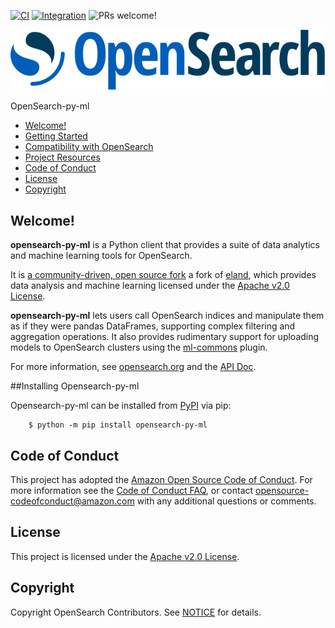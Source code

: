 
[![CI](https://github.com/opensearch-project/opensearch-py-ml/actions/workflows/ci.yml/badge.svg)](https://github.com/opensearch-project/opensearch-py-ml/actions/workflows/ci.yml)
[![Integration](https://github.com/opensearch-project/opensearch-py-ml/actions/workflows/integration.yml/badge.svg)](https://github.com/opensearch-project/opensearch-py-ml/actions/workflows/integration.yml)
![PRs welcome!](https://img.shields.io/badge/PRs-welcome!-success)

![OpenSearch logo](https://github.com/opensearch-project/opensearch-py/raw/main/OpenSearch.svg)

OpenSearch-py-ml

- [Welcome!](https://github.com/opensearch-project/opensearch-py-ml#welcome)
- [Getting Started](https://github.com/opensearch-project/opensearch-py-ml#getting-started)
- [Compatibility with OpenSearch](https://github.com/opensearch-project/opensearch-py-ml#compatibility-with-opensearch)
- [Project Resources](https://github.com/opensearch-project/opensearch-py-ml#project-resources)
- [Code of Conduct](https://github.com/opensearch-project/opensearch-py-ml#code-of-conduct)
- [License](https://github.com/opensearch-project/opensearch-py-ml#license)
- [Copyright](https://github.com/opensearch-project/opensearch-py-ml#copyright)

## Welcome!

**opensearch-py-ml** is a Python client that provides a suite of data analytics and machine learning tools for OpenSearch.

It is [a community-driven, open source fork](https://aws.amazon.com/blogs/opensource/introducing-opensearch/) a fork of [eland](https://github.com/elastic/eland), which provides data analysis and machine learning
licensed under the [Apache v2.0 License](https://github.com/opensearch-project/opensearch-py/blob/main/LICENSE.txt). 

**opensearch-py-ml** lets users call OpenSearch indices and manipulate them as if they were pandas DataFrames, supporting
complex filtering and aggregation operations. It also provides rudimentary support for uploading models to OpenSearch
clusters using the [ml-commons](https://github.com/opensearch-project/ml-commons) plugin.


For more information, see [opensearch.org](https://opensearch.org/docs/latest/clients/opensearch-py-ml/) and the [API Doc](https://opensearch-project.github.io/opensearch-py-ml/index.html).


##Installing Opensearch-py-ml


Opensearch-py-ml can be installed from [PyPI](https://pypi.org/project/opensearch-py-ml) via pip:

~~~~~~~~~~~~~~~~~~~~~~~~~~~~~~~~~~~~~~~~~~~~~~~
    $ python -m pip install opensearch-py-ml
~~~~~~~~~~~~~~~~~~~~~~~~~~~~~~~~~~~~~~~~~~~~~~~

## Code of Conduct

This project has adopted the 
[Amazon Open Source Code of Conduct](https://github.com/opensearch-project/opensearch-py-ml/blob/main/CODE_OF_CONDUCT.md).
For more information see the [Code of Conduct FAQ](https://aws.github.io/code-of-conduct-faq), or contact 
[opensource-codeofconduct@amazon.com](mailto:opensource-codeofconduct@amazon.com) with any additional questions or comments.

## License

This project is licensed under the
[Apache v2.0 License](https://github.com/opensearch-project/opensearch-py-ml/blob/main/LICENSE).

## Copyright

Copyright OpenSearch Contributors. See 
[NOTICE](https://github.com/opensearch-project/opensearch-py-ml/blob/main/NOTICE) for details.
